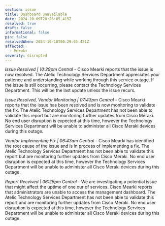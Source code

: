 ```yaml
---
section: issue
title: Dashboard unavailable
date: 2024-10-09T20:26:05.415Z
resolved: true
draft: false
informational: false
pin: false
resolvedWhen: 2024-10-10T00:29:05.421Z
affected:
  - Meraki
severity: disrupted
---
```

*Issue Resolved | 10:29pm Central* - Cisco Mearki reports that the issue is now resolved. The Atelic Technology Services Department appreciates your patience and understanding while working through this service outage. If the issue is still occurring, please contact the Technology Services Department. This will be the last update unless the issue recurs.

*Issue Resolved, Vendor Monitoring | 07:43pm Central* - Cisco Mearki reports that the issue has been resolved and is now monitoring to validate the fix. The Atelic Technology Services Department has not been able to validate this report but are monitoring further updates from Cisco Meraki. No end user disruption is expected at this time, however the Technology Services Department will be unable to administer all Cisco Meraki devices during this outage.

*Vendor Implementing Fix | 06:43am Central* - Cisco Mearki has identified the root cause of the issue and is in process of implementing a fix. The Atelic Technology Services Department has not been able to validate this report but are monitoring further updates from Cisco Meraki. No end user disruption is expected at this time, however the Technology Services Department will be unable to administer all Cisco Meraki devices during this outage.

*Report Received | 06:26pm Central* - We are investigating a potential issue that might affect the uptime of one our of services. Cisco Mearki reports that administrators are unable to access the management dashboard. The Atelic Technology Services Department has not been able to validate this report and are monitoring further updates from Cisco Meraki. No end user disruption is expected at this time, however the Technology Services Department will be unable to administer all Cisco Meraki devices during this outage.